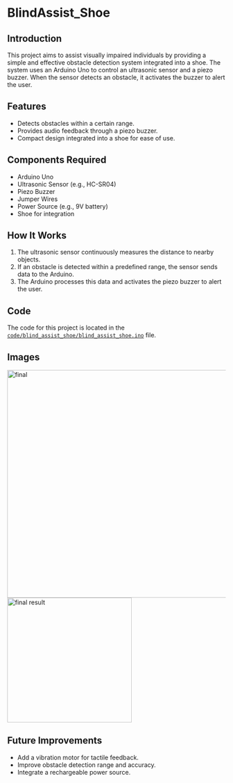# BlindAssist_Shoe

## Introduction
This project aims to assist visually impaired individuals by providing a simple and effective obstacle detection system integrated into a shoe. The system uses an Arduino Uno to control an ultrasonic sensor and a piezo buzzer. When the sensor detects an obstacle, it activates the buzzer to alert the user.

## Features
- Detects obstacles within a certain range.
- Provides audio feedback through a piezo buzzer.
- Compact design integrated into a shoe for ease of use.

## Components Required
- Arduino Uno
- Ultrasonic Sensor (e.g., HC-SR04)
- Piezo Buzzer
- Jumper Wires
- Power Source (e.g., 9V battery)
- Shoe for integration

## How It Works
1. The ultrasonic sensor continuously measures the distance to nearby objects.
2. If an obstacle is detected within a predefined range, the sensor sends data to the Arduino.
3. The Arduino processes this data and activates the piezo buzzer to alert the user.

## Code
The code for this project is located in the [`code/blind_assist_shoe/blind_assist_shoe.ino`](code/blind_assist_shoe/blind_assist_shoe.ino) file.

## Images
<img width="524" alt="final" src="https://github.com/user-attachments/assets/bb67800c-4c02-4204-9f16-22f47a98f5c4" />
<img width="287" alt="final result" src="https://github.com/user-attachments/assets/5d26937c-e81c-481f-8bbf-2ed1665f190c" />

## Future Improvements
- Add a vibration motor for tactile feedback.
- Improve obstacle detection range and accuracy.
- Integrate a rechargeable power source.
